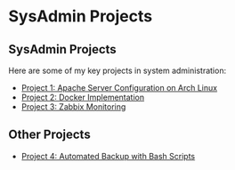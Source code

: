 # SysAdmin Projects

## SysAdmin Projects

Here are some of my key projects in system administration:

- [Project 1: Apache Server Configuration on Arch Linux](https://github.com/ndraia/Portfolio/blob/main/SysAdmin/Project1-ApacheServerConfig/README.md)
- [Project 2: Docker Implementation](./Project2-DockerImplementation/README.md)  
- [Project 3: Zabbix Monitoring](./Project3-ZabbixMonitoring/README.md)  

## Other Projects

- [Project 4: Automated Backup with Bash Scripts](./OtherProjects/Project4-AutomationScripts/README.md)  
